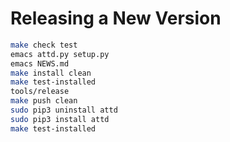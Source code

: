 Releasing a New Version
=======================

```bash
make check test
emacs attd.py setup.py
emacs NEWS.md
make install clean
make test-installed
tools/release
make push clean
sudo pip3 uninstall attd
sudo pip3 install attd
make test-installed
```
